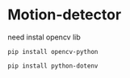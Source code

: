 # Motion-detector


need instal opencv lib

```pip install opencv-python```

```pip install python-dotenv```